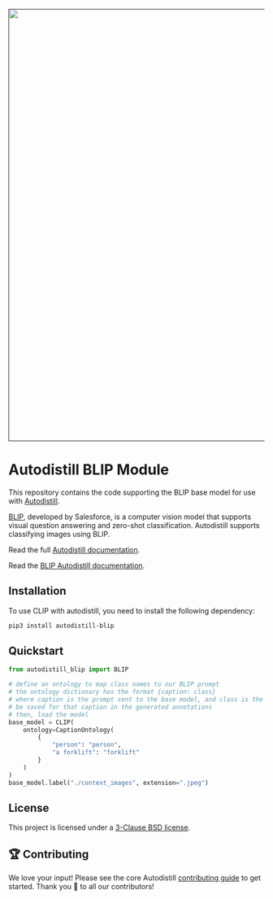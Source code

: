 <div align="center">
  <p>
    <a align="center" href="" target="_blank">
      <img
        width="850"
        src="https://media.roboflow.com/open-source/autodistill/autodistill-banner.png?3"
      >
    </a>
  </p>
</div>

# Autodistill BLIP Module

This repository contains the code supporting the BLIP base model for use with [Autodistill](https://github.com/autodistill/autodistill).

[BLIP](https://github.com/salesforce/LAVIS), developed by Salesforce, is a computer vision model that supports visual question answering and zero-shot classification. Autodistill supports classifying images using BLIP.

Read the full [Autodistill documentation](https://autodistill.github.io/autodistill/).

Read the [BLIP Autodistill documentation](https://autodistill.github.io/autodistill/base_models/blip/).

## Installation

To use CLIP with autodistill, you need to install the following dependency:


```bash
pip3 install autodistill-blip
```

## Quickstart

```python
from autodistill_blip import BLIP

# define an ontology to map class names to our BLIP prompt
# the ontology dictionary has the format {caption: class}
# where caption is the prompt sent to the base model, and class is the label that will
# be saved for that caption in the generated annotations
# then, load the model
base_model = CLIP(
    ontology=CaptionOntology(
        {
            "person": "person",
            "a forklift": "forklift"
        }
    )
)
base_model.label("./context_images", extension=".jpeg")
```


## License

This project is licensed under a [3-Clause BSD license](LICENSE).

## 🏆 Contributing

We love your input! Please see the core Autodistill [contributing guide](https://github.com/autodistill/autodistill/blob/main/CONTRIBUTING.md) to get started. Thank you 🙏 to all our contributors!